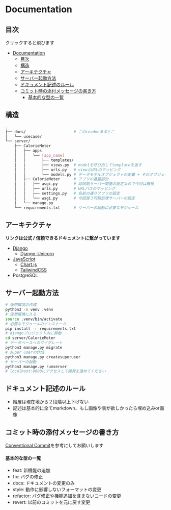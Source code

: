 # Documentation

## 目次
クリックすると飛びます
- [Documentation](#documentation)
  - [目次](#目次)
  - [構造](#構造)
  - [アーキテクチャ](#アーキテクチャ)
  - [サーバー起動方法](#サーバー起動方法)
  - [ドキュメント記述のルール](#ドキュメント記述のルール)
  - [コミット時の添付メッセージの書き方](#コミット時の添付メッセージの書き方)
      - [基本的な型の一覧](#基本的な型の一覧)

## 構造

``` bash
.
├── docs/                     # このreadmeあるとこ
│   └── usecase/
└── server/
    ├── CalorieMeter
    │   ├── apps
    │   │   └── [app_name]
    │   │       ├── templates/
    │   │       ├── views.py  # modelを呼び出してtemplateを返す
    │   │       ├── urls.py   # viewとURLのマッピング
    │   │       └── models.py # データモデルオブジェクトの定義 + そのオブジェクトに対する操作
    │   ├── CalorieMeter      # アプリの基盤部分
    │   │   ├── asgi.py       # 非同期サーバー関連の設定なので今回は無視
    │   │   ├── urls.py       # URLパスのマッピング
    │   │   ├── settings.py   # 名前の通りアプリの設定
    │   │   └── wsgi.py       # 今回使う同期処理サーバーの設定
    │   └── manage.py
    └── requirements.txt      # サーバーの起動に必要なモジュール
```

## アーキテクチャ
**リンクは公式 / 信頼できるドキュメントに繋がっています**
- [Django](https://docs.djangoproject.com/ja/5.2/)
  - [Django-Unicorn](https://www.django-unicorn.com/docs/)
- [JavaScript](https://developer.mozilla.org/ja/docs/Web/JavaScript)
  - [Chart.js](https://www.chartjs.org/docs/latest/)
  - [TailwindCSS](https://tailwindcss.com)
- PostgreSQL

## サーバー起動方法

``` bash
# 仮想環境の作成
python3 -m venv .venv
# 仮想環境に入る
source .venv/bin/activate
# 必要なモジュールのインストール
pip install -r requirements.txt
# djangoプロジェクト内に移動
cd server/CalorieMeter
# データベースへのマイグレート
python3 manage.py migrate
# super userの作成
python3 manage.py createsuperuser
# サーバーの起動
python3 manage.py runserver
# localhost:8000にアクセスして開発を進めてください
```

## ドキュメント記述のルール
- 階層は現在地から２段階以上下げない
- 記述は基本的に全てmarkdown、もし画像や表が欲しかったら埋め込みor画像

## コミット時の添付メッセージの書き方
[Conventional Commit](https://www.conventionalcommits.org/ja/v1.0.0/)を参考にしてお願いします
#### 基本的な型の一覧
- feat: 新機能の追加
- fix: バグの修正
- docs: ドキュメントの変更のみ
- style: 動作に影響しないフォーマットの変更
- refactor: バグ修正や機能追加を含まないコードの変更
- revert: 以前のコミットを元に戻す変更